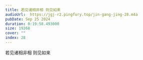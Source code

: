 ```yaml
---
title: 若见诸相非相 则见如来
audioUrl:  https://jgj-r2.pingfury.top/jin-gang-jing-28.m4a
pubDate: Sep 25 2024
duration: 0:19:58.493000
size: 19268
cover: ""
index: 28
---
```

若见诸相非相 则见如来
